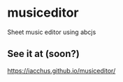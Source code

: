 # musiceditor

Sheet music editor using abcjs

## See it at (soon?) 

https://iacchus.github.io/musiceditor/

